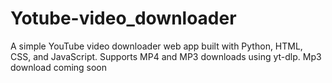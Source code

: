 # Yotube-video_downloader
A simple YouTube video downloader web app built with Python, HTML, CSS, and JavaScript. Supports MP4 and MP3 downloads using yt-dlp. Mp3 download coming soon

